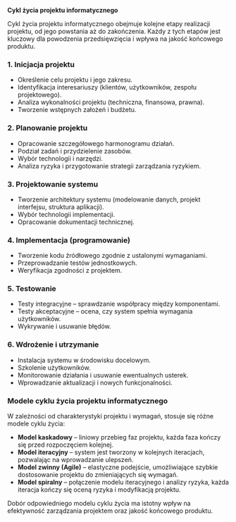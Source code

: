 **Cykl życia projektu informatycznego**

Cykl życia projektu informatycznego obejmuje kolejne etapy realizacji projektu, od jego powstania aż do zakończenia. Każdy z tych etapów jest kluczowy dla powodzenia przedsięwzięcia i wpływa na jakość końcowego produktu.

### 1. **Inicjacja projektu**
   - Określenie celu projektu i jego zakresu.
   - Identyfikacja interesariuszy (klientów, użytkowników, zespołu projektowego).
   - Analiza wykonalności projektu (techniczna, finansowa, prawna).
   - Tworzenie wstępnych założeń i budżetu.

### 2. **Planowanie projektu**
   - Opracowanie szczegółowego harmonogramu działań.
   - Podział zadań i przydzielenie zasobów.
   - Wybór technologii i narzędzi.
   - Analiza ryzyka i przygotowanie strategii zarządzania ryzykiem.

### 3. **Projektowanie systemu**
   - Tworzenie architektury systemu (modelowanie danych, projekt interfejsu, struktura aplikacji).
   - Wybór technologii implementacji.
   - Opracowanie dokumentacji technicznej.

### 4. **Implementacja (programowanie)**
   - Tworzenie kodu źródłowego zgodnie z ustalonymi wymaganiami.
   - Przeprowadzanie testów jednostkowych.
   - Weryfikacja zgodności z projektem.

### 5. **Testowanie**
   - Testy integracyjne – sprawdzanie współpracy między komponentami.
   - Testy akceptacyjne – ocena, czy system spełnia wymagania użytkowników.
   - Wykrywanie i usuwanie błędów.
   
### 6. **Wdrożenie i utrzymanie**
   - Instalacja systemu w środowisku docelowym.
   - Szkolenie użytkowników.
   - Monitorowanie działania i usuwanie ewentualnych usterek.
   - Wprowadzanie aktualizacji i nowych funkcjonalności.

### **Modele cyklu życia projektu informatycznego**

W zależności od charakterystyki projektu i wymagań, stosuje się różne modele cyklu życia:
   
- **Model kaskadowy** – liniowy przebieg faz projektu, każda faza kończy się przed rozpoczęciem kolejnej.
- **Model iteracyjny** – system jest tworzony w kolejnych iteracjach, pozwalając na wprowadzanie ulepszeń.
- **Model zwinny (Agile)** – elastyczne podejście, umożliwiające szybkie dostosowanie projektu do zmieniających się wymagań.
- **Model spiralny** – połączenie modelu iteracyjnego i analizy ryzyka, każda iteracja kończy się oceną ryzyka i modyfikacją projektu.

Dobór odpowiedniego modelu cyklu życia ma istotny wpływ na efektywność zarządzania projektem oraz jakość końcowego produktu.

